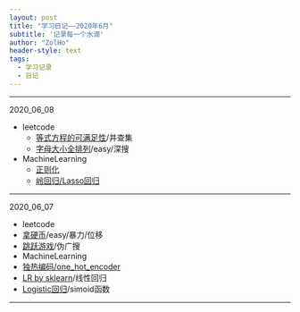 ```yaml
---
layout: post
title: "学习日记——2020年6月"
subtitle: '记录每一个水滴'
author: "ZolHo"
header-style: text
tags:
  - 学习记录
  - 日记
---
```

---
2020_06_08
- leetcode
  - [等式方程的可满足性](https://leetcode-cn.com/problems/satisfiability-of-equality-equations/)/并查集
  - [字母大小全排列](https://leetcode-cn.com/problems/letter-case-permutation/)/easy/深搜
- MachineLearning
  - [正则化](https://blog.csdn.net/jinping_shi/article/details/52433975)
  - [岭回归/Lasso回归](https://blog.csdn.net/weixin_43374551/article/details/83688913)

---
2020_06_07
- leetcode
 - [拿硬币](https://leetcode-cn.com/problems/na-ying-bi/)/easy/暴力/位移
 - [跳跃游戏](https://leetcode-cn.com/problems/jump-game/)/伪广搜
- MachineLearning
 - [独热编码/one_hot_encoder](https://blog.csdn.net/weixin_40807247/article/details/82812206)
 - [LR by sklearn](https://github.com/MLEveryday/100-Days-Of-ML-Code/blob/master/Code/Day%202_Simple_Linear_Regression.md)/线性回归
 - [Logistic回归](https://www.cnblogs.com/llhthinker/p/5330257.html)/simoid函数

---
